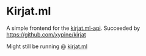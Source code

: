 # Kirjat.ml
A simple frontend for the [kirjat.ml-api](https://github.com/xypine/Kirjat.ml-api). Succeeded by https://github.com/xypine/kirjat

Might still be running @ [kirjat.ml](https://kirjat.ml)
